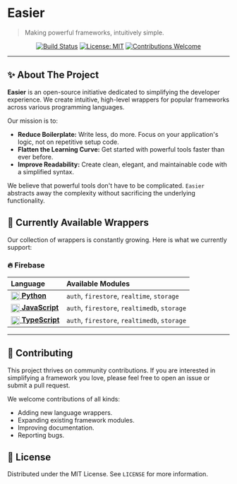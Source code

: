 # Easier

> Making powerful frameworks, intuitively simple.

<div align="center">

[![Build Status](https://img.shields.io/badge/build-passing-brightgreen?style=for-the-badge)](https://github.com/easier)
[![License: MIT](https://img.shields.io/badge/License-MIT-yellow.svg?style=for-the-badge)](https://opensource.org/licenses/MIT)
[![Contributions Welcome](https://img.shields.io/badge/contributions-welcome-orange.svg?style=for-the-badge)](https://github.com/easier)

</div>

---

## ✨ About The Project

**Easier** is an open-source initiative dedicated to simplifying the developer experience. We create intuitive, high-level wrappers for popular frameworks across various programming languages.

Our mission is to:
*   **Reduce Boilerplate:** Write less, do more. Focus on your application's logic, not on repetitive setup code.
*   **Flatten the Learning Curve:** Get started with powerful tools faster than ever before.
*   **Improve Readability:** Create clean, elegant, and maintainable code with a simplified syntax.

We believe that powerful tools don't have to be complicated. `Easier` abstracts away the complexity without sacrificing the underlying functionality.

## 🚀 Currently Available Wrappers

Our collection of wrappers is constantly growing. Here is what we currently support:

### 🔥 Firebase

| Language | Available Modules |
| :--- | :--- |
| [<img src="https://cdn.jsdelivr.net/npm/@programming-languages-logos/python/python.svg" alt="Python" width="20" style="vertical-align:middle;"> **Python**](./firebase/python) | `auth`, `firestore`, `realtime`, `storage` |
| [<img src="https://cdn.jsdelivr.net/npm/programming-languages-logos/src/javascript/javascript.svg" alt="JavaScript" width="20" style="vertical-align:middle;"> **JavaScript**](./firebase/javascript) | `auth`, `firestore`, `realtimedb`, `storage` |
| [<img src="https://upload.wikimedia.org/wikipedia/commons/thumb/4/4c/Typescript_logo_2020.svg/2048px-Typescript_logo_2020.svg.png" alt="TypeScript" width="20" style="vertical-align:middle;"> **TypeScript**](./firebase/typescript) | `auth`, `firestore`, `realtimedb`, `storage` |

---

## 🤝 Contributing

This project thrives on community contributions. If you are interested in simplifying a framework you love, please feel free to open an issue or submit a pull request.

We welcome contributions of all kinds:
*   Adding new language wrappers.
*   Expanding existing framework modules.
*   Improving documentation.
*   Reporting bugs.

## 📝 License

Distributed under the MIT License. See `LICENSE` for more information.
